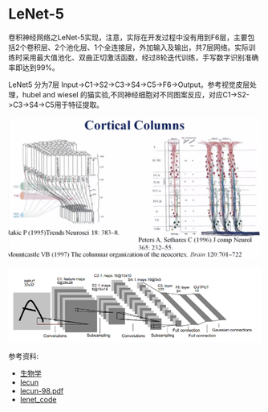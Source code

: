 # LeNet-5


卷积神经网络之LeNet-5实现，注意，实际在开发过程中没有用到F6层，主要包括2个卷积层、2个池化层、1个全连接层，外加输入及输出，共7层网络。实际训练时采用最大值池化、双曲正切激活函数，经过8轮迭代训练，手写数字识别准确率即达到99%。

LeNet5 分为7层 Input->C1->S2->C3->S4->C5->F6->Output。参考视觉皮层处理，hubel and wiesel 的猫实验,不同神经细胞对不同图案反应，对应C1->S2->C3->S4->C5用于特征提取。


![image](https://github.com/bensema/LeNet-5/blob/master/view.png)

![image](https://github.com/bensema/LeNet-5/blob/master/lenet-5.png)



参考资料:
 - [生物学](https://www.coursera.org/lecture/biologyconcept/1-shi-jue-huan-lu-he-dui-shi-jue-xin-hao-de-jia-gong-zheng-he-4dD7m)
 - [lecun](http://yann.lecun.com/)
 - [lecun-98.pdf](http://yann.lecun.com/exdb/publis/pdf/lecun-98.pdf)
 - [lenet_code](https://github.com/0x7dc/LeNet-5)
